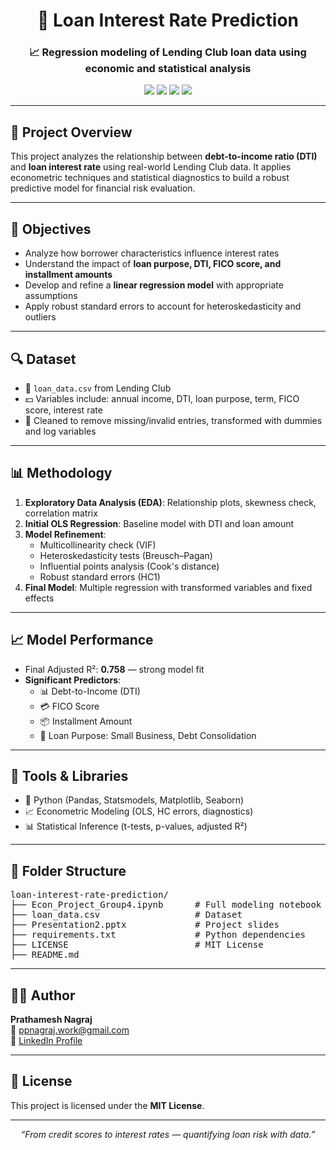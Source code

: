<h1 align="center">💸 Loan Interest Rate Prediction</h1>
<h3 align="center">📈 Regression modeling of Lending Club loan data using economic and statistical analysis</h3>

<p align="center">
  <img src="https://img.shields.io/badge/Domain-Econometrics-blue?style=for-the-badge" />
  <img src="https://img.shields.io/badge/Data-LendingClub-brightgreen?style=for-the-badge" />
  <img src="https://img.shields.io/badge/Model-OLS%20%2B%20Robust%20Regression-yellow?style=for-the-badge" />
  <img src="https://img.shields.io/badge/License-MIT-lightgrey?style=for-the-badge" />
</p>

<hr>

<h2>📌 Project Overview</h2>

<p>
This project analyzes the relationship between <strong>debt-to-income ratio (DTI)</strong> and <strong>loan interest rate</strong> using real-world Lending Club data. It applies econometric techniques and statistical diagnostics to build a robust predictive model for financial risk evaluation.
</p>

---

<h2>🎯 Objectives</h2>

<ul>
  <li>Analyze how borrower characteristics influence interest rates</li>
  <li>Understand the impact of <strong>loan purpose, DTI, FICO score, and installment amounts</strong></li>
  <li>Develop and refine a <strong>linear regression model</strong> with appropriate assumptions</li>
  <li>Apply robust standard errors to account for heteroskedasticity and outliers</li>
</ul>

---

<h2>🔍 Dataset</h2>

<ul>
  <li>📁 <code>loan_data.csv</code> from Lending Club</li>
  <li>💵 Variables include: annual income, DTI, loan purpose, term, FICO score, interest rate</li>
  <li>🧹 Cleaned to remove missing/invalid entries, transformed with dummies and log variables</li>
</ul>

---

<h2>📊 Methodology</h2>

<ol>
  <li><strong>Exploratory Data Analysis (EDA)</strong>: Relationship plots, skewness check, correlation matrix</li>
  <li><strong>Initial OLS Regression</strong>: Baseline model with DTI and loan amount</li>
  <li><strong>Model Refinement</strong>:
    <ul>
      <li>Multicollinearity check (VIF)</li>
      <li>Heteroskedasticity tests (Breusch–Pagan)</li>
      <li>Influential points analysis (Cook's distance)</li>
      <li>Robust standard errors (HC1)</li>
    </ul>
  </li>
  <li><strong>Final Model</strong>: Multiple regression with transformed variables and fixed effects</li>
</ol>

---

<h2>📈 Model Performance</h2>

<ul>
  <li>Final Adjusted R²: <strong>0.758</strong> — strong model fit</li>
  <li><strong>Significant Predictors</strong>:
    <ul>
      <li>📊 Debt-to-Income (DTI)</li>
      <li>💳 FICO Score</li>
      <li>📦 Installment Amount</li>
      <li>🏢 Loan Purpose: Small Business, Debt Consolidation</li>
    </ul>
  </li>
</ul>

---

<h2>🧰 Tools & Libraries</h2>

<ul>
  <li>🧮 Python (Pandas, Statsmodels, Matplotlib, Seaborn)</li>
  <li>📈 Econometric Modeling (OLS, HC errors, diagnostics)</li>
  <li>📊 Statistical Inference (t-tests, p-values, adjusted R²)</li>
</ul>

---

<h2>📁 Folder Structure</h2>

<pre>
loan-interest-rate-prediction/
├── Econ_Project_Group4.ipynb      # Full modeling notebook
├── loan_data.csv                  # Dataset
├── Presentation2.pptx             # Project slides
├── requirements.txt               # Python dependencies
├── LICENSE                        # MIT License
├── README.md
</pre>

---

<h2>🙋‍♂️ Author</h2>

<p>
<strong>Prathamesh Nagraj</strong><br>
📧 <a href="mailto:ppnagraj.work@gmail.com">ppnagraj.work@gmail.com</a><br>
🔗 <a href="https://www.linkedin.com/in/prathamesh-nagraj/">LinkedIn Profile</a>
</p>

---

<h2>📄 License</h2>

<p>This project is licensed under the <strong>MIT License</strong>.</p>

---

<p align="center"><em>“From credit scores to interest rates — quantifying loan risk with data.”</em></p>
